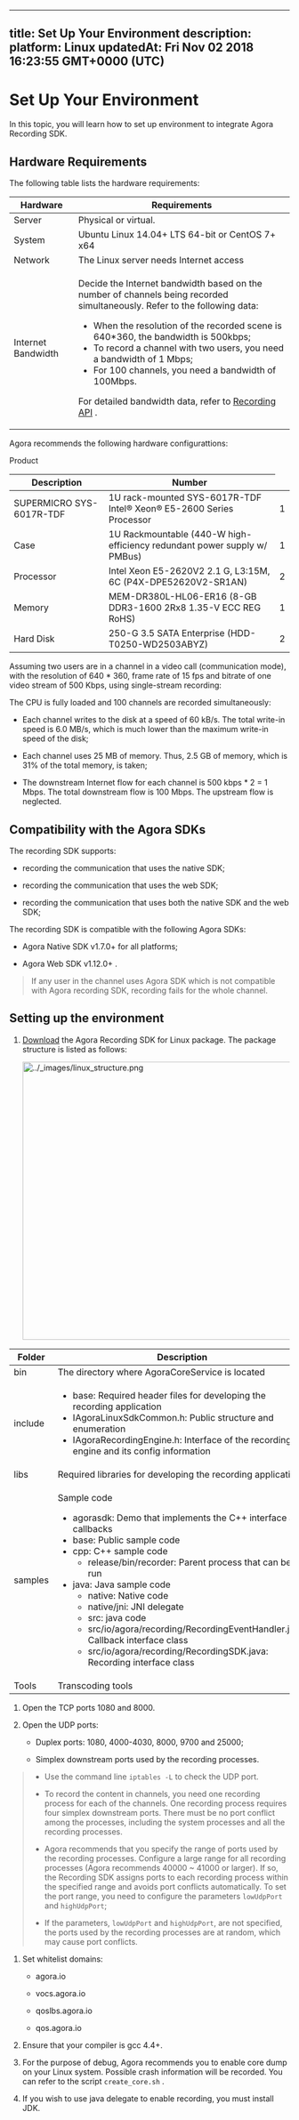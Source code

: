 
---
title: Set Up Your Environment
description: 
platform: Linux
updatedAt: Fri Nov 02 2018 16:23:55 GMT+0000 (UTC)
---
# Set Up Your Environment
In this topic, you will learn how to set up environment to integrate Agora Recording SDK.

## Hardware Requirements

The following table lists the hardware requirements:

<table>
<colgroup>
<col/>
<col/>
</colgroup>
<thead>
<tr><th>Hardware</th>
<th>Requirements</th>
</tr>
</thead>
<tbody>
<tr><td>Server</td>
<td>Physical or virtual.</td>
</tr>
<tr><td>System</td>
<td>Ubuntu Linux 14.04+ LTS 64-bit or CentOS 7+ x64</td>
</tr>
<tr><td>Network</td>
<td>The Linux server needs Internet access</td>
</tr>
<tr><td>Internet Bandwidth</td>
<td><p>Decide the Internet bandwidth based on the number of channels being recorded simultaneously. Refer to the following data:</p>
<div><ul>
<li>When the resolution of the recorded scene is 640*360, the bandwidth is 500kbps;</li>
<li>To record a channel with two users, you need a bandwidth of 1 Mbps;</li>
<li>For 100 channels, you need a bandwidth of 100Mbps.</li>
</ul>
</div>
<p>For detailed bandwidth data, refer to <a href="../../en/API%20Reference/recording_cpp.md"><span>Recording API</span></a> .</p>
</td>
</tr>
</tbody>
</table>



Agora recommends the following hardware configurattions:

<table>
<colgroup>
<col/>
<col/>
<col/>
</colgroup>
<thead>
<tr><thg>Product</th>
<th>Description</th>
<th>Number</th>
</tr>
</thead>
<tbody>
<tr><td>SUPERMICRO SYS-6017R-TDF</td>
<td>1U rack-mounted SYS-6017R-TDF
Intel® Xeon® E5-2600 Series Processor</td>
<td>1</td>
</tr>
<tr><td>Case</td>
<td>1U Rackmountable
(440-W high-efficiency redundant power supply w/ PMBus)</td>
<td>1</td>
</tr>
<tr><td>Processor</td>
<td>Intel Xeon E5-2620V2 2.1 G, L3:15M, 6C (P4X-DPE52620V2-SR1AN)</td>
<td>2</td>
</tr>
<tr><td>Memory</td>
<td>MEM-DR380L-HL06-ER16 (8-GB DDR3-1600 2Rx8 1.35-V ECC REG RoHS)</td>
<td>1</td>
</tr>
<tr><td>Hard Disk</td>
<td>250-G 3.5 SATA Enterprise (HDD-T0250-WD2503ABYZ)</td>
<td>2</td>
</tr>
</tbody>
</table>



Assuming two users are in a channel in a video call \(communication mode\), with the resolution of 640 * 360, frame rate of 15 fps and bitrate of one video stream of 500 Kbps, using single-stream recording:

The CPU is fully loaded and 100 channels are recorded simultaneously:

-   Each channel writes to the disk at a speed of 60 kB/s. The total write-in speed is 6.0 MB/s, which is much lower than the maximum write-in speed of the disk;

-   Each channel uses 25 MB of memory. Thus, 2.5 GB of memory, which is 31% of the total memory, is taken;

-   The downstream Internet flow for each channel is 500 kbps \* 2 = 1 Mbps. The total downstream flow is 100 Mbps. The upstream flow is neglected.


## Compatibility with the Agora SDKs

The recording SDK supports:

-   recording the communication that uses the native SDK;

-   recording the communication that uses the web SDK;

-   recording the communication that uses both the native SDK and the web SDK;


The recording SDK is compatible with the following Agora SDKs:

-   Agora Native SDK v1.7.0+ for all platforms;

-   Agora Web SDK v1.12.0+ .

> If any user in the channel uses Agora SDK which is not compatible with Agora recording SDK, recording fails for the whole channel.

## Setting up the environment

1.  [Download](https://docs.agora.io/en/Agora%20Platform/downloads) the Agora Recording SDK for Linux package. The package structure is listed as follows:

    <img alt="../_images/linux_structure.png" src="https://web-cdn.agora.io/docs-files/en/linux_structure.png" style="width: 500.0px;"/>

<table>
<colgroup>
<col/>
<col/>
</colgroup>
<thead>
<tr><th>Folder</th>
<th>Description</th>
</tr>
</thead>
<tbody>
<tr><td>bin</td>
<td>The directory where AgoraCoreService is located</td>
</tr>
<tr><td>include</td>
<td><ul>
<li>base: Required header files for developing the recording application</li>
<li>IAgoraLinuxSdkCommon.h: Public structure and enumeration</li>
<li>IAgoraRecordingEngine.h: Interface of the recording engine and its config information</li>
</ul>
</td>
</tr>
<tr><td>libs</td>
<td>Required libraries for developing the recording application</td>
</tr>
<tr><td>samples</td>
<td><p>Sample code</p>
<ul>
<li>agorasdk: Demo that implements the C++ interface and callbacks</li>
<li>base: Public sample code</li>
<li>cpp: C++ sample code<ul>
<li>release/bin/recorder: Parent process that can be run</li>
</ul>
</li>
<li>java: Java sample code<ul>
<li>native: Native code</li>
<li>native/jni: JNI delegate</li>
<li>src: java code</li>
<li>src/io/agora/recording/RecordingEventHandler.java: Callback interface class</li>
<li>src/io/agora/recording/RecordingSDK.java: Recording interface class</li>
</ul>
</li>
</ul>
</td>
</tr>
<tr><td>Tools</td>
<td>Transcoding tools</td>
</tr>
</tbody>
</table>



1.  Open the TCP ports 1080 and 8000.

2.  Open the UDP ports:

    -   Duplex ports: 1080, 4000-4030, 8000, 9700 and 25000;

    -   Simplex downstream ports used by the recording processes.


> -   Use the command line `iptables -L` to check the UDP port.
> 
> -   To record the content in channels, you need one recording process for each of the channels. One recording process requires four simplex downstream ports. There must be no port conflict among the processes, including the system processes and all the recording processes.
> 
>  -   Agora recommends that you specify the range of ports used by the recording processes. Configure a large range for all recording processes \(Agora recommends 40000 ~ 41000 or larger\). If so, the Recording SDK assigns ports to each recording process within the specified range and avoids port conflicts automatically. To set the port range, you need to configure the parameters `lowUdpPort` and `highUdpPort`;
> 
>  -   If the parameters, `lowUdpPort` and `highUdpPort`, are not specified, the ports used by the recording processes are at random, which may cause port conflicts.


1.  Set whitelist domains:

    -   agora.io

    -   vocs.agora.io

    -   qoslbs.agora.io

    -   qos.agora.io

2.  Ensure that your compiler is gcc 4.4+.

3.  For the purpose of debug, Agora recommends you to enable core dump on your Linux system. Possible crash information will be recorded. You can refer to the script `create_core.sh` .

4.  If you wish to use java delegate to enable recording, you must install JDK.



